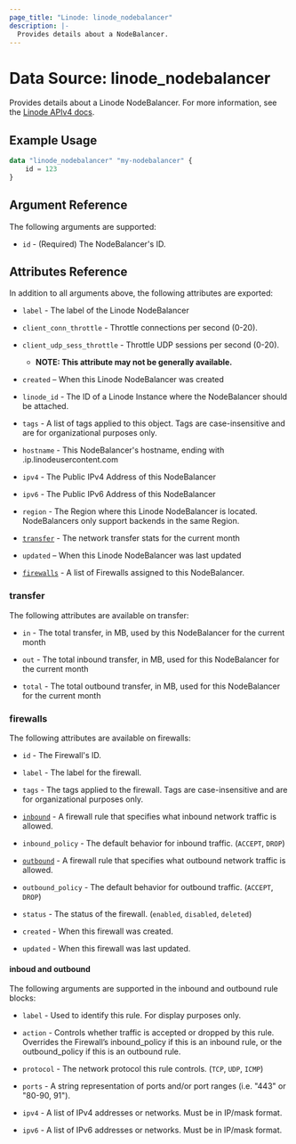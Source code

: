 ```yaml
---
page_title: "Linode: linode_nodebalancer"
description: |-
  Provides details about a NodeBalancer.
---
```


# Data Source: linode\_nodebalancer

Provides details about a Linode NodeBalancer.
For more information, see the [Linode APIv4 docs](https://techdocs.akamai.com/linode-api/reference/get-node-balancer).

## Example Usage

```terraform
data "linode_nodebalancer" "my-nodebalancer" {
    id = 123
}
```

## Argument Reference

The following arguments are supported:

* `id` - (Required) The NodeBalancer's ID.

## Attributes Reference

In addition to all arguments above, the following attributes are exported:

* `label` - The label of the Linode NodeBalancer

* `client_conn_throttle` - Throttle connections per second (0-20).

* `client_udp_sess_throttle` - Throttle UDP sessions per second (0-20).

  * **NOTE: This attribute may not be generally available.**

* `created` – When this Linode NodeBalancer was created

* `linode_id` - The ID of a Linode Instance where the NodeBalancer should be attached.

* `tags` - A list of tags applied to this object. Tags are case-insensitive and are for organizational purposes only.

* `hostname` - This NodeBalancer's hostname, ending with .ip.linodeusercontent.com

* `ipv4` - The Public IPv4 Address of this NodeBalancer

* `ipv6` - The Public IPv6 Address of this NodeBalancer

* `region` - The Region where this Linode NodeBalancer is located. NodeBalancers only support backends in the same Region.

* [`transfer`](#transfer) - The network transfer stats for the current month

* `updated` – When this Linode NodeBalancer was last updated

* [`firewalls`](#firewalls) - A list of Firewalls assigned to this NodeBalancer.

### transfer

The following attributes are available on transfer:

* `in` - The total transfer, in MB, used by this NodeBalancer for the current month

* `out` - The total inbound transfer, in MB, used for this NodeBalancer for the current month

* `total` - The total outbound transfer, in MB, used for this NodeBalancer for the current month

### firewalls

The following attributes are available on firewalls:

* `id` - The Firewall's ID.

* `label` - The label for the firewall.

* `tags` - The tags applied to the firewall. Tags are case-insensitive and are for organizational purposes only.

* [`inbound`](#inbound-and-outbound) - A firewall rule that specifies what inbound network traffic is allowed.

* `inbound_policy` - The default behavior for inbound traffic. (`ACCEPT`, `DROP`)

* [`outbound`](#inbound-and-outbound) - A firewall rule that specifies what outbound network traffic is allowed.

* `outbound_policy` - The default behavior for outbound traffic. (`ACCEPT`, `DROP`)

* `status` - The status of the firewall. (`enabled`, `disabled`, `deleted`)

* `created` - When this firewall was created.

* `updated` - When this firewall was last updated.

#### inboud and outbound

The following arguments are supported in the inbound and outbound rule blocks:

* `label` - Used to identify this rule. For display purposes only.

* `action` - Controls whether traffic is accepted or dropped by this rule. Overrides the Firewall’s inbound_policy if this is an inbound rule, or the outbound_policy if this is an outbound rule.

* `protocol` - The network protocol this rule controls. (`TCP`, `UDP`, `ICMP`)

* `ports` - A string representation of ports and/or port ranges (i.e. "443" or "80-90, 91").

* `ipv4` - A list of IPv4 addresses or networks. Must be in IP/mask format.

* `ipv6` - A list of IPv6 addresses or networks. Must be in IP/mask format.
